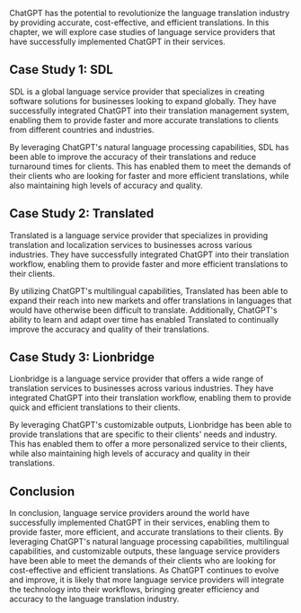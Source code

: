 
ChatGPT has the potential to revolutionize the language translation industry by providing accurate, cost-effective, and efficient translations. In this chapter, we will explore case studies of language service providers that have successfully implemented ChatGPT in their services.

Case Study 1: SDL
-----------------

SDL is a global language service provider that specializes in creating software solutions for businesses looking to expand globally. They have successfully integrated ChatGPT into their translation management system, enabling them to provide faster and more accurate translations to clients from different countries and industries.

By leveraging ChatGPT's natural language processing capabilities, SDL has been able to improve the accuracy of their translations and reduce turnaround times for clients. This has enabled them to meet the demands of their clients who are looking for faster and more efficient translations, while also maintaining high levels of accuracy and quality.

Case Study 2: Translated
------------------------

Translated is a language service provider that specializes in providing translation and localization services to businesses across various industries. They have successfully integrated ChatGPT into their translation workflow, enabling them to provide faster and more efficient translations to their clients.

By utilizing ChatGPT's multilingual capabilities, Translated has been able to expand their reach into new markets and offer translations in languages that would have otherwise been difficult to translate. Additionally, ChatGPT's ability to learn and adapt over time has enabled Translated to continually improve the accuracy and quality of their translations.

Case Study 3: Lionbridge
------------------------

Lionbridge is a language service provider that offers a wide range of translation services to businesses across various industries. They have integrated ChatGPT into their translation workflow, enabling them to provide quick and efficient translations to their clients.

By leveraging ChatGPT's customizable outputs, Lionbridge has been able to provide translations that are specific to their clients' needs and industry. This has enabled them to offer a more personalized service to their clients, while also maintaining high levels of accuracy and quality in their translations.

Conclusion
----------

In conclusion, language service providers around the world have successfully implemented ChatGPT in their services, enabling them to provide faster, more efficient, and accurate translations to their clients. By leveraging ChatGPT's natural language processing capabilities, multilingual capabilities, and customizable outputs, these language service providers have been able to meet the demands of their clients who are looking for cost-effective and efficient translations. As ChatGPT continues to evolve and improve, it is likely that more language service providers will integrate the technology into their workflows, bringing greater efficiency and accuracy to the language translation industry.
